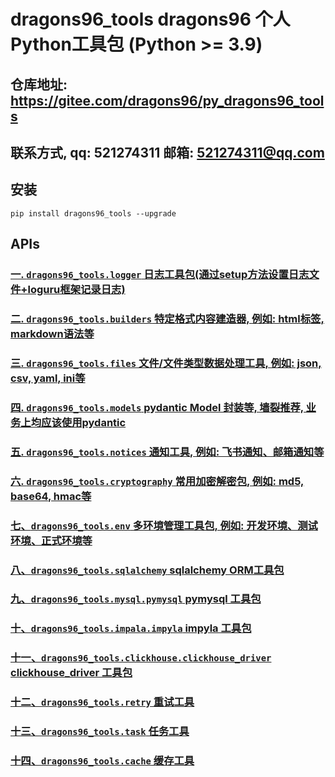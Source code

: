 # dragons96_tools dragons96 个人Python工具包 (Python >= 3.9)

## 仓库地址: https://gitee.com/dragons96/py_dragons96_tools

## 联系方式, qq: 521274311 邮箱: 521274311@qq.com

## 安装
```shell
pip install dragons96_tools --upgrade
```


## APIs
### [一. `dragons96_tools.logger` 日志工具包(通过setup方法设置日志文件+loguru框架记录日志)](./docs/日志工具包.md)
### [二. `dragons96_tools.builders` 特定格式内容建造器, 例如: html标签, markdown语法等](./docs/Html、Markdown建造器.md)
### [三. `dragons96_tools.files` 文件/文件类型数据处理工具, 例如: json, csv, yaml, ini等](./docs/文件或文件类型数据处理工具.md)
### [四. `dragons96_tools.models` pydantic Model 封装等, 墙裂推荐, 业务上均应该使用pydantic](./docs/pydantic封装.md)
### [五. `dragons96_tools.notices` 通知工具, 例如: 飞书通知、邮箱通知等](./docs/通知工具.md)
### [六. `dragons96_tools.cryptography` 常用加密解密包, 例如: md5, base64, hmac等](./docs/常用加密解密工具.md)
### [七、`dragons96_tools.env` 多环境管理工具包, 例如: 开发环境、测试环境、正式环境等](./docs/多环境工具包.md)
### [八、`dragons96_tools.sqlalchemy` sqlalchemy ORM工具包](./docs/sqlalchemy工具包.md)
### [九、`dragons96_tools.mysql.pymysql` pymysql 工具包](./docs/pymysql工具包.md)
### [十、`dragons96_tools.impala.impyla` impyla 工具包](./docs/impyla工具包.md)
### [十一、`dragons96_tools.clickhouse.clickhouse_driver` clickhouse_driver 工具包](./docs/clickhouse_driver工具包.md)
### [十二、`dragons96_tools.retry` 重试工具](./docs/重试工具.md)
### [十三、`dragons96_tools.task` 任务工具](./docs/任务工具.md)
### [十四、`dragons96_tools.cache` 缓存工具](./docs/缓存工具.md)
